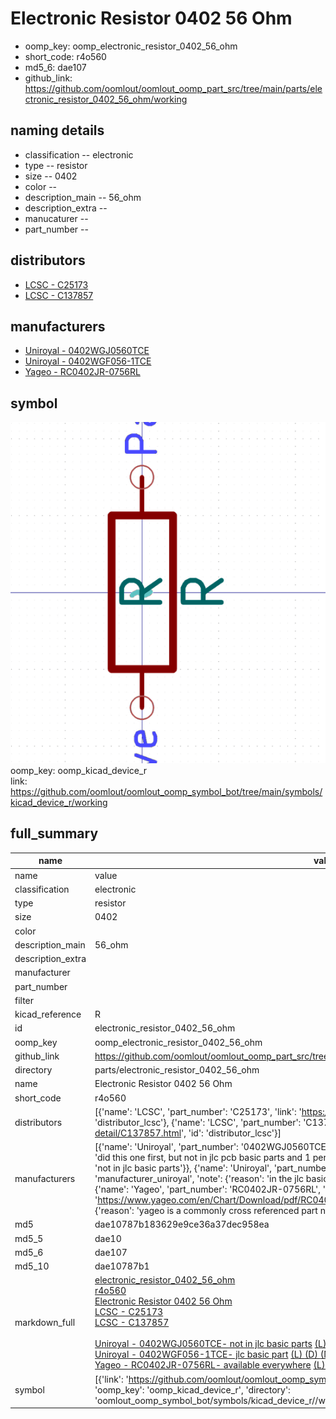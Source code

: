 # Electronic Resistor 0402 56 Ohm

  
* oomp_key: oomp_electronic_resistor_0402_56_ohm 
* short_code: r4o560
* md5_6: dae107  
* github_link: https://github.com/oomlout/oomlout_oomp_part_src/tree/main/parts/electronic_resistor_0402_56_ohm/working  
## naming details
* classification -- electronic
* type -- resistor
* size -- 0402
* color -- 
* description_main -- 56_ohm
* description_extra -- 
* manucaturer -- 
* part_number -- 

## distributors
* [LCSC - C25173](https://lcsc.com/product-detail/C25173.html)  
* [LCSC - C137857](https://lcsc.com/product-detail/C137857.html)  

## manufacturers
* [Uniroyal - 0402WGJ0560TCE]()  
* [Uniroyal - 0402WGF056-1TCE]()  
* [Yageo - RC0402JR-0756RL](https://www.yageo.com/en/Chart/Download/pdf/RC0402JR-0756RL)  

## symbol

![](symbol/0/working/working_600.png)  
oomp_key: oomp_kicad_device_r  
link: https://github.com/oomlout/oomlout_oomp_symbol_bot/tree/main/symbols/kicad_device_r/working  


## full_summary
| name | value | 
| --- | --- | 
| name | value | 
| classification | electronic | 
| type | resistor | 
| size | 0402 | 
| color |  | 
| description_main | 56_ohm | 
| description_extra |  | 
| manufacturer |  | 
| part_number |  | 
| filter |  | 
| kicad_reference | R | 
| id | electronic_resistor_0402_56_ohm | 
| oomp_key | oomp_electronic_resistor_0402_56_ohm | 
| github_link | https://github.com/oomlout/oomlout_oomp_part_src/tree/main/parts/electronic_resistor_0402_56_ohm/working | 
| directory | parts/electronic_resistor_0402_56_ohm | 
| name | Electronic Resistor 0402 56 Ohm | 
| short_code | r4o560 | 
| distributors | [{'name': 'LCSC', 'part_number': 'C25173', 'link': 'https://lcsc.com/product-detail/C25173.html', 'id': 'distributor_lcsc'}, {'name': 'LCSC', 'part_number': 'C137857', 'link': 'https://lcsc.com/product-detail/C137857.html', 'id': 'distributor_lcsc'}] | 
| manufacturers | [{'name': 'Uniroyal', 'part_number': '0402WGJ0560TCE', 'link': '', 'id': 'manufacturer_uniroyal', 'note': {'reason': 'did this one first, but not in jlc pcb basic parts and 1 percent are and they are the same price', 'reason_short': 'not in jlc basic parts'}}, {'name': 'Uniroyal', 'part_number': '0402WGF056-1TCE', 'link': '', 'id': 'manufacturer_uniroyal', 'note': {'reason': 'in the jlc basic parts catalogue', 'reason_short': 'jlc basic part'}}, {'name': 'Yageo', 'part_number': 'RC0402JR-0756RL', 'link': 'https://www.yageo.com/en/Chart/Download/pdf/RC0402JR-0756RL', 'id': 'manufacturer_yageo', 'note': {'reason': 'yageo is a commonly cross referenced part number', 'reason_short': 'available everywhere'}}] | 
| md5 | dae10787b183629e9ce36a37dec958ea | 
| md5_5 | dae10 | 
| md5_6 | dae107 | 
| md5_10 | dae10787b1 | 
| markdown_full | [electronic_resistor_0402_56_ohm](https://github.com/oomlout/oomlout_oomp_part_src/tree/main/parts/electronic_resistor_0402_56_ohm/working)<br>[r4o560](https://github.com/oomlout/oomlout_oomp_part_src/tree/main/parts/electronic_resistor_0402_56_ohm/working)<br>[Electronic Resistor 0402 56 Ohm](https://github.com/oomlout/oomlout_oomp_part_src/tree/main/parts/electronic_resistor_0402_56_ohm/working)<br>[LCSC - C25173<br>](https://lcsc.com/product-detail/C25173.html)[LCSC - C137857<br>](https://lcsc.com/product-detail/C137857.html)<br>[Uniroyal - 0402WGJ0560TCE- not in jlc basic parts]() [(L)  ](https://www.lcsc.com/search?q=0402WGJ0560TCE)[(D)  ](https://www.digikey.com/en/products?keywords=0402WGJ0560TCE)[(M)  ](https://www.mouser.com/Search/Refine?Keyword=0402WGJ0560TCE)[(N)  ](https://www.newark.com/search?st=0402WGJ0560TCE)[(SZ)  ](https://so.szlcsc.com/global.html?k=0402WGJ0560TCE)<br>[Uniroyal - 0402WGF056-1TCE- jlc basic part]() [(L)  ](https://www.lcsc.com/search?q=0402WGF056-1TCE)[(D)  ](https://www.digikey.com/en/products?keywords=0402WGF056-1TCE)[(M)  ](https://www.mouser.com/Search/Refine?Keyword=0402WGF056-1TCE)[(N)  ](https://www.newark.com/search?st=0402WGF056-1TCE)[(SZ)  ](https://so.szlcsc.com/global.html?k=0402WGF056-1TCE)<br>[Yageo - RC0402JR-0756RL- available everywhere](https://www.yageo.com/en/Chart/Download/pdf/RC0402JR-0756RL) [(L)  ](https://www.lcsc.com/search?q=RC0402JR-0756RL)[(D)  ](https://www.digikey.com/en/products?keywords=RC0402JR-0756RL)[(M)  ](https://www.mouser.com/Search/Refine?Keyword=RC0402JR-0756RL)[(N)  ](https://www.newark.com/search?st=RC0402JR-0756RL)[(SZ)  ](https://so.szlcsc.com/global.html?k=RC0402JR-0756RL)<br> | 
| symbol | [{'link': 'https://github.com/oomlout/oomlout_oomp_symbol_bot/tree/main/symbols/kicad_device_r', 'oomp_key': 'oomp_kicad_device_r', 'directory': 'oomlout_oomp_symbol_bot/symbols/kicad_device_r//working/working.kicad_sym'}] | 
